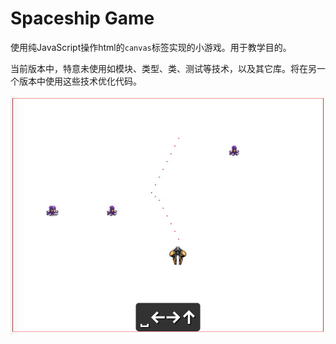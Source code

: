 Spaceship Game
==============

使用纯JavaScript操作html的`canvas`标签实现的小游戏。用于教学目的。

当前版本中，特意未使用如模块、类型、类、测试等技术，以及其它库。将在另一个版本中使用这些技术优化代码。

![demo](./images/demo.gif)